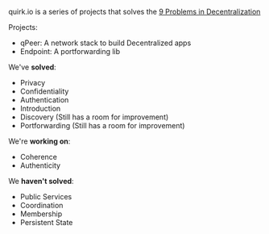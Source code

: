 quirk.io is a series of projects that solves the <a href="https://medium.com/swlh/a-unified-theory-of-decentralization-151d6f39e38"> 9 Problems in Decentralization</a>

Projects:
- qPeer: A network stack to build Decentralized apps
- Endpoint: A portforwarding lib

We've <b>solved</b>:

- Privacy
- Confidentiality
- Authentication
- Introduction
- Discovery (Still has a room for improvement)
- Portforwarding (Still has a room for improvement)

We're <b>working on</b>:
- Coherence
- Authenticity

We <b>haven't solved</b>:
- Public Services
- Coordination
- Membership
- Persistent State
